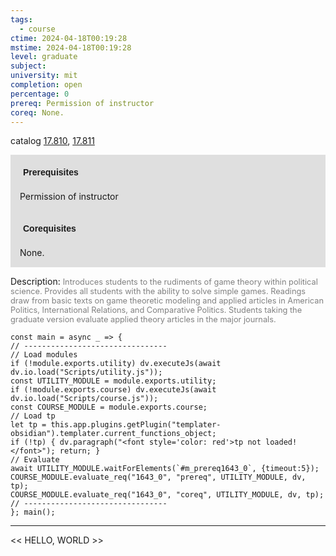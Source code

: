 ```yaml
---
tags:
  - course
ctime: 2024-04-18T00:19:28
mstime: 2024-04-18T00:19:28
level: graduate
subject: 
university: mit
completion: open
percentage: 0
prereq: Permission of instructor
coreq: None.
---
```


catalog [17.810](http://student.mit.edu/catalog/m17b.html#17.810), [17.811](http://student.mit.edu/catalog/m17b.html#17.811)

<span style="display: block; padding: 15px; background-color: rgb(100, 100, 100, 0.2);"><font id="m_prereq1643_0" style="display: block; font-family: Arial, sans-serif; font-weight: bold; padding: 5px">Prerequisites</font><br><span id="prereq1643_0">Permission of instructor</span></span>
<span style="display: block; padding: 15px; background-color: rgb(100, 100, 100, 0.2);"><font id="m_coreq1643_0" style="display: block; font-family: Arial, sans-serif; font-weight: bold; padding: 5px">Corequisites</font><br><span id="coreq1643_0">None.</span></span>

<font style="">Description:</font>
<font style="color: grey; font-size: 0.8rem;">Introduces students to the rudiments of game theory within political science. Provides all students with the ability to solve simple games. Readings draw from basic texts on game theoretic modeling and applied articles in American Politics, International Relations, and Comparative Politics. Students taking the graduate version evaluate applied theory articles in the major journals.</font>

```dataviewjs
const main = async _ => {
// --------------------------------
// Load modules
if (!module.exports.utility) dv.executeJs(await dv.io.load("Scripts/utility.js"));
const UTILITY_MODULE = module.exports.utility;
if (!module.exports.course) dv.executeJs(await dv.io.load("Scripts/course.js"));
const COURSE_MODULE = module.exports.course;
// Load tp
let tp = this.app.plugins.getPlugin("templater-obsidian").templater.current_functions_object;
if (!tp) { dv.paragraph("<font style='color: red'>tp not loaded!</font>"); return; }
// Evaluate
await UTILITY_MODULE.waitForElements(`#m_prereq1643_0`, {timeout:5});
COURSE_MODULE.evaluate_req("1643_0", "prereq", UTILITY_MODULE, dv, tp);
COURSE_MODULE.evaluate_req("1643_0", "coreq", UTILITY_MODULE, dv, tp);
// --------------------------------
}; main();
```

---

<< HELLO, WORLD >>
